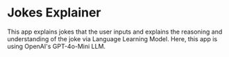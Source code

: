 # Jokes Explainer

This app explains jokes that the user inputs and explains the reasoning and understanding of the joke via Language Learning Model.  Here, this app is using OpenAI's GPT-4o-Mini LLM.
